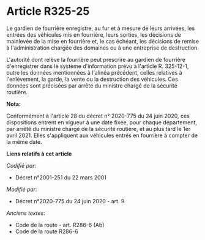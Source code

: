 # Article R325-25

Le gardien de fourrière enregistre, au fur et à mesure de leurs arrivées, les entrées des véhicules mis en fourrière, leurs
sorties, les décisions de mainlevée de la mise en fourrière et, le cas échéant, les décisions de remise à l'administration
chargée des domaines ou à une entreprise de destruction.

L'autorité dont relève la fourrière peut prescrire au gardien de fourrière d'enregistrer dans le système d'information prévu
à l'article R. 325-12-1, outre les données mentionnées à l'alinéa précédent, celles relatives à l'enlèvement, la garde, la
vente ou la destruction des véhicules. Ces données sont précisées par arrêté du ministre chargé de la sécurité routière.

**Nota:**

Conformément à l'article 28 du décret n° 2020-775 du 24 juin 2020, ces dispositions entrent en vigueur à une date fixée, pour
chaque département, par arrêté du ministre chargé de la sécurité routière, et au plus tard le 1er avril 2021. Elles
s'appliquent aux véhicules entrés en fourrière à compter de la même date.

**Liens relatifs à cet article**

_Codifié par_:

  - Décret n°2001-251 du 22 mars 2001

_Modifié par_:

  - Décret n°2020-775 du 24 juin 2020 - art. 9

_Anciens textes_:

  - Code de la route - art. R286-6 (Ab)
  - Code de la route R286-6
